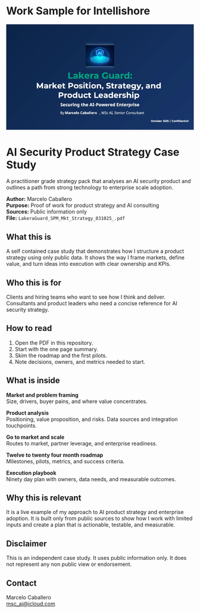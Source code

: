 # Work Sample for Intellishore
<img src="pictures/title_sample.jpg" alt="Market Position, Strategy, and Product Leadership" width="700">

# AI Security Product Strategy Case Study

A practitioner grade strategy pack that analyses an AI security product and outlines a path from strong technology to enterprise scale adoption.

**Author:** Marcelo Caballero  
**Purpose:** Proof of work for product strategy and AI consulting  
**Sources:** Public information only  
**File:** `LakeraGuard_SPM_Mkt_Strategy_031025_.pdf`

## What this is

A self contained case study that demonstrates how I structure a product strategy using only public data. It shows the way I frame markets, define value, and turn ideas into execution with clear ownership and KPIs.

## Who this is for

Clients and hiring teams who want to see how I think and deliver.  
Consultants and product leaders who need a concise reference for AI security strategy.

## How to read

1. Open the PDF in this repository.  
2. Start with the one page summary.  
3. Skim the roadmap and the first pilots.  
4. Note decisions, owners, and metrics needed to start.

## What is inside

**Market and problem framing**  
Size, drivers, buyer pains, and where value concentrates.

**Product analysis**  
Positioning, value proposition, and risks. Data sources and integration touchpoints.  

**Go to market and scale**  
Routes to market, partner leverage, and enterprise readiness.  

**Twelve to twenty four month roadmap**  
Milestones, pilots, metrics, and success criteria.  

**Execution playbook**  
Ninety day plan with owners, data needs, and measurable outcomes.

## Why this is relevant

It is a live example of my approach to AI product strategy and enterprise adoption. It is built only from public sources to show how I work with limited inputs and create a plan that is actionable, testable, and measurable.

## Disclaimer

This is an independent case study. It uses public information only. It does not represent any non public view or endorsement.

## Contact

Marcelo Caballero  
msc_ai@icloud.com

